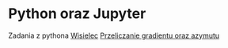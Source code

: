 # Python oraz Jupyter
Zadania z pythona
<a href="https://github.com/bednarroo/Python_Jupyter/blob/master/wisielec.ipynb">Wisielec</a>
<a href="https://github.com/bednarroo/Python_Jupyter/blob/master/gradient_azymut-checkpoint.ipynb">Przeliczanie gradientu oraz azymutu</a>








